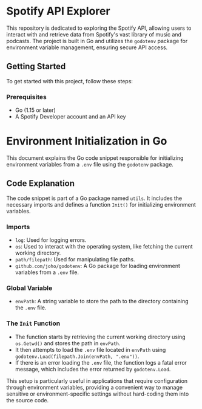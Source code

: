 # Spotify API Explorer

This repository is dedicated to exploring the Spotify API, allowing users to interact with and retrieve data from Spotify's vast library of music and podcasts. The project is built in Go and utilizes the `godotenv` package for environment variable management, ensuring secure API access.

## Getting Started

To get started with this project, follow these steps:

### Prerequisites

- Go (1.15 or later)
- A Spotify Developer account and an API key

# Environment Initialization in Go

This document explains the Go code snippet responsible for initializing environment variables from a `.env` file using the `godotenv` package.

## Code Explanation

The code snippet is part of a Go package named `utils`. It includes the necessary imports and defines a function `Init()` for initializing environment variables.

### Imports

- `log`: Used for logging errors.
- `os`: Used to interact with the operating system, like fetching the current working directory.
- `path/filepath`: Used for manipulating file paths.
- `github.com/joho/godotenv`: A Go package for loading environment variables from a `.env` file.

### Global Variable

- `envPath`: A string variable to store the path to the directory containing the `.env` file.

### The `Init` Function

- The function starts by retrieving the current working directory using `os.Getwd()` and stores the path in `envPath`.
- It then attempts to load the `.env` file located in `envPath` using `godotenv.Load(filepath.Join(envPath, ".env"))`.
- If there is an error loading the `.env` file, the function logs a fatal error message, which includes the error returned by `godotenv.Load`.

This setup is particularly useful in applications that require configuration through environment variables, providing a convenient way to manage sensitive or environment-specific settings without hard-coding them into the source code.
